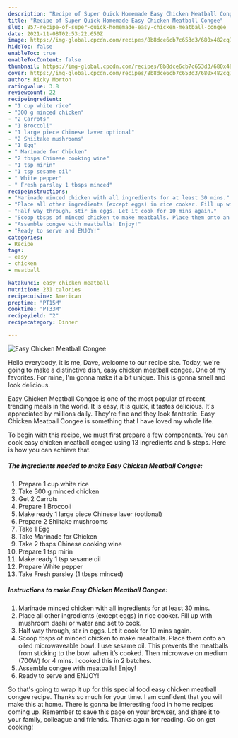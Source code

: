```yaml
---
description: "Recipe of Super Quick Homemade Easy Chicken Meatball Congee"
title: "Recipe of Super Quick Homemade Easy Chicken Meatball Congee"
slug: 857-recipe-of-super-quick-homemade-easy-chicken-meatball-congee
date: 2021-11-08T02:53:22.650Z
image: https://img-global.cpcdn.com/recipes/8b8dce6cb7c653d3/680x482cq70/easy-chicken-meatball-congee-recipe-main-photo.jpg
hideToc: false
enableToc: true
enableTocContent: false
thumbnail: https://img-global.cpcdn.com/recipes/8b8dce6cb7c653d3/680x482cq70/easy-chicken-meatball-congee-recipe-main-photo.jpg
cover: https://img-global.cpcdn.com/recipes/8b8dce6cb7c653d3/680x482cq70/easy-chicken-meatball-congee-recipe-main-photo.jpg
author: Ricky Morton
ratingvalue: 3.8
reviewcount: 22
recipeingredient:
- "1 cup white rice"
- "300 g minced chicken"
- "2 Carrots"
- "1 Broccoli"
- "1 large piece Chinese laver optional"
- "2 Shiitake mushrooms"
- "1 Egg"
- " Marinade for Chicken"
- "2 tbsps Chinese cooking wine"
- "1 tsp mirin"
- "1 tsp sesame oil"
- " White pepper"
- " Fresh parsley 1 tbsps minced"
recipeinstructions:
- "Marinade minced chicken with all ingredients for at least 30 mins."
- "Place all other ingredients (except eggs) in rice cooker. Fill up with mushroom dashi or water and set to cook."
- "Half way through, stir in eggs. Let it cook for 10 mins again."
- "Scoop tbsps of minced chicken to make meatballs. Place them onto an oiled microwaveable bowl. I use sesame oil. This prevents the meatballs from sticking to the bowl when it’s cooked. Then microwave on medium (700W) for 4 mins. I cooked this in 2 batches."
- "Assemble congee with meatballs! Enjoy!"
- "Ready to serve and ENJOY!"
categories:
- Recipe
tags:
- easy
- chicken
- meatball

katakunci: easy chicken meatball 
nutrition: 231 calories
recipecuisine: American
preptime: "PT15M"
cooktime: "PT33M"
recipeyield: "2"
recipecategory: Dinner

---
```



![Easy Chicken Meatball Congee](https://img-global.cpcdn.com/recipes/8b8dce6cb7c653d3/680x482cq70/easy-chicken-meatball-congee-recipe-main-photo.jpg)

Hello everybody, it is me, Dave, welcome to our recipe site. Today, we're going to make a distinctive dish, easy chicken meatball congee. One of my favorites. For mine, I'm gonna make it a bit unique. This is gonna smell and look delicious.

Easy Chicken Meatball Congee is one of the most popular of recent trending meals in the world. It is easy, it is quick, it tastes delicious. It's appreciated by millions daily. They're fine and they look fantastic. Easy Chicken Meatball Congee is something that I have loved my whole life.




To begin with this recipe, we must first prepare a few components. You can cook easy chicken meatball congee using 13 ingredients and 5 steps. Here is how you can achieve that.

<!--inarticleads1-->

##### The ingredients needed to make Easy Chicken Meatball Congee:

1. Prepare 1 cup white rice
1. Take 300 g minced chicken
1. Get 2 Carrots
1. Prepare 1 Broccoli
1. Make ready 1 large piece Chinese laver (optional)
1. Prepare 2 Shiitake mushrooms
1. Take 1 Egg
1. Take  Marinade for Chicken
1. Take 2 tbsps Chinese cooking wine
1. Prepare 1 tsp mirin
1. Make ready 1 tsp sesame oil
1. Prepare  White pepper
1. Take  Fresh parsley (1 tbsps minced)




<!--inarticleads2-->

##### Instructions to make Easy Chicken Meatball Congee:

1. Marinade minced chicken with all ingredients for at least 30 mins.
1. Place all other ingredients (except eggs) in rice cooker. Fill up with mushroom dashi or water and set to cook.
1. Half way through, stir in eggs. Let it cook for 10 mins again.
1. Scoop tbsps of minced chicken to make meatballs. Place them onto an oiled microwaveable bowl. I use sesame oil. This prevents the meatballs from sticking to the bowl when it’s cooked. Then microwave on medium (700W) for 4 mins. I cooked this in 2 batches.
1. Assemble congee with meatballs! Enjoy!
1. Ready to serve and ENJOY!



So that's going to wrap it up for this special food easy chicken meatball congee recipe. Thanks so much for your time. I am confident that you will make this at home. There is gonna be interesting food in home recipes coming up. Remember to save this page on your browser, and share it to your family, colleague and friends. Thanks again for reading. Go on get cooking!
